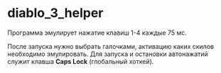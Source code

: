 # diablo_3_helper

Программа эмулирует нажатие клавиш 1-4 каждые 75 мс.

После запуска нужно выбрать галочками, активацию каких скилов необходимо эмулировать.
Для запуска и остановки автонажатий служит клавша **Caps Lock** (глобальный хоткей).
